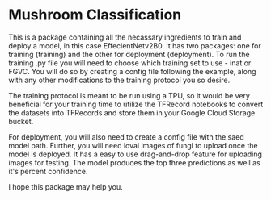 # Mushroom Classification
This is a package containing all the necassary ingredients to train and deploy a model, in this case EffecientNetv2B0. It has two packages: one for training (training) and the other for deployment (deployment). To run the training .py file you will need to choose which training set to use - inat or FGVC. You will do so by creating a config file following the example, along with any other modifications to the training protocol you so desire. 

The training protocol is meant to be run using a TPU, so it would be very beneficial for your training time to utilize the TFRecord notebooks to convert the datasets into TFRecords and store them in your Google Cloud Storage bucket.

For deployment, you will also need to create a config file with the saed model path. Further, you will need loval images of fungi to upload once the model is deployed. It has a easy to use drag-and-drop feature for uploading images for testing. The model produces the top three predictions as well as it's percent confidence.

I hope this package may help you.
